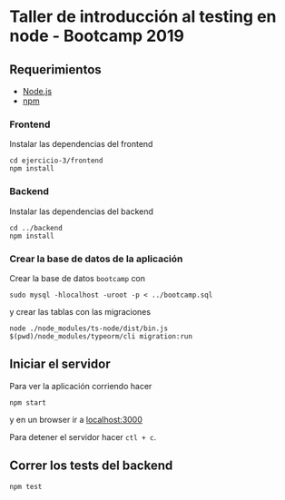 # Taller de introducción al testing en node - Bootcamp 2019

## Requerimientos

* [Node.js](https://nodejs.org/en/)
* [npm](https://www.npmjs.com/)

### Frontend

Instalar las dependencias del frontend

```
cd ejercicio-3/frontend
npm install
```

### Backend

Instalar las dependencias del backend

```
cd ../backend
npm install
```

### Crear la base de datos de la aplicación

Crear la base de datos `bootcamp` con

```
sudo mysql -hlocalhost -uroot -p < ../bootcamp.sql
```

y crear las tablas con las migraciones 

```
node ./node_modules/ts-node/dist/bin.js $(pwd)/node_modules/typeorm/cli migration:run
```

## Iniciar el servidor

Para ver la aplicación corriendo hacer

```
npm start
```

y en un browser ir a [localhost:3000](localhost:3000)

Para detener el servidor hacer `ctl + c`.

## Correr los tests del backend

```
npm test
```
